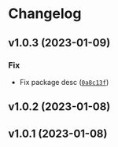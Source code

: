 # Changelog

<!--next-version-placeholder-->

## v1.0.3 (2023-01-09)
### Fix
* Fix package desc ([`0a8c13f`](https://github.com/ripvannwinkler/python-simple-menu/commit/0a8c13ff201e421cdcc42562472379957683a28e))

## v1.0.2 (2023-01-08)


## v1.0.1 (2023-01-08)

